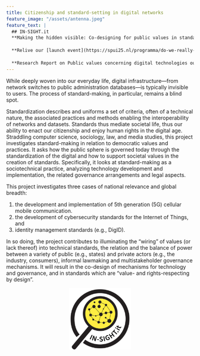 ```yaml
---
title: Citizenship and standard-setting in digital networks
feature_image: "/assets/antenna.jpeg"
feature_text: |
  ## IN-SIGHT.it
  **Making the hidden visible: Co-designing for public values in standards-making and governance**
  
  **Relive our [launch event](https://spui25.nl/programma/do-we-really-care-public-values-and-digital-technology-in-the-netherlands){:target="_blank"} at SPUI25 in Amsterdam, from February 21st 2024!** 

  **Research Report on Public values concerning digital technologies out Februrary 2024! <span class="download-button">[[EN]](https://in-sight.it/assets/IN-SIGHT_Public_values_report_EN.pdf)</span> <span class="download-button">[[NL]](https://in-sight.it/assets/IN-SIGHT_Publieke_waarden_rapport_NL.pdf)</span>**
---
```


While deeply woven into our everyday life, digital infrastructure—from network switches to public administration databases—is typically invisible to users. The process of standard-making, in particular, remains a blind spot. 

Standardization describes and uniforms a set of criteria, often of a technical nature, the associated practices and methods enabling the interoperability of networks and datasets. Standards thus mediate societal life, thus our ability to enact our citizenship and enjoy human rights in the digital age. Straddling computer science, sociology, law, and media studies, this project investigates standard-making in relation to democratic values and practices. It asks how the public sphere is governed today through the standardization of the digital and how to support societal values in the creation of standards. Specifically, it looks at standard-making as a sociotechnical practice, analyzing technology development and implementation, the related governance arrangements and legal aspects. 

This project investigates three cases of national relevance and global breadth: 
1. the development and implementation of 5th generation (5G) cellular mobile communication. 
2. the development of cybersecurity standards for the Internet of Things, and
3. identity management standards (e.g., DigID).

In so doing, the project contributes to illuminating the “wiring” of values (or lack thereof) into technical standards, the relation and the balance of power between a variety of public (e.g., states) and private actors (e.g., the industry, consumers), informal lawmaking and multistakeholder governance mechanisms. It will result in the co-design of mechanisms for technology and governance, and in standards which are “value- and rights-respecting by design”.

<img src="/assets/logos/logo_branded.png" style="width: 33%; margin: auto; display: block;">